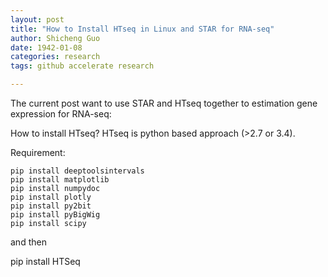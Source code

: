 ```yaml
---
layout: post
title: "How to Install HTseq in Linux and STAR for RNA-seq"
author: Shicheng Guo
date: 1942-01-08
categories: research
tags: github accelerate research 

---
```


The current post want to use STAR and HTseq together to estimation gene expression for RNA-seq: 

How to install HTseq? HTseq is python based approach (>2.7 or 3.4). 

Requirement:

```
pip install deeptoolsintervals
pip install matplotlib
pip install numpydoc
pip install plotly
pip install py2bit
pip install pyBigWig
pip install scipy
```

and then 

pip install HTSeq

